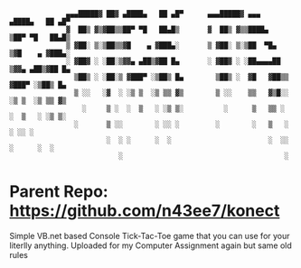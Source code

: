                                
                  ▄▄▄█████▓ ██▓ ▄████▄   ██ ▄█▀      ▄▄▄█████▓ ▄▄▄       ▄████▄   ██ ▄█▀
                  ▓  ██▒ ▓▒▓██▒▒██▀ ▀█   ██▄█▒       ▓  ██▒ ▓▒▒████▄    ▒██▀ ▀█   ██▄█▒ 
                  ▒ ▓██░ ▒░▒██▒▒▓█    ▄ ▓███▄░       ▒ ▓██░ ▒░▒██  ▀█▄  ▒▓█    ▄ ▓███▄░ 
                  ░ ▓██▓ ░ ░██░▒▓▓▄ ▄██▒▓██ █▄       ░ ▓██▓ ░ ░██▄▄▄▄██ ▒▓▓▄ ▄██▒▓██ █▄ 
                    ▒██▒ ░ ░██░▒ ▓███▀ ░▒██▒ █▄        ▒██▒ ░  ▓█   ▓██▒▒ ▓███▀ ░▒██▒ █▄
                    ▒ ░░   ░▓  ░ ░▒ ▒  ░▒ ▒▒ ▓▒        ▒ ░░    ▒▒   ▓▒█░░ ░▒ ▒  ░▒ ▒▒ ▓▒
                      ░     ▒ ░  ░  ▒   ░ ░▒ ▒░          ░      ▒   ▒▒ ░  ░  ▒   ░ ░▒ ▒░
                    ░       ▒ ░░        ░ ░░ ░         ░        ░   ▒   ░        ░ ░░ ░ 
                            ░  ░ ░      ░  ░                        ░  ░░ ░      ░  ░   
                               ░                                        ░               
# Parent Repo: https://github.com/n43ee7/konect

Simple VB.net based Console Tick-Tac-Toe game that you can use for your literlly anything.
Uploaded for my Computer Assignment again but same old rules 
